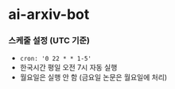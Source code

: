 # ai-arxiv-bot

### 스케줄 설정 (UTC 기준)

- `cron: '0 22 * * 1-5'`
- 한국시간 평일 오전 7시 자동 실행
- 월요일은 실행 안 함 (금요일 논문은 월요일에 처리)
